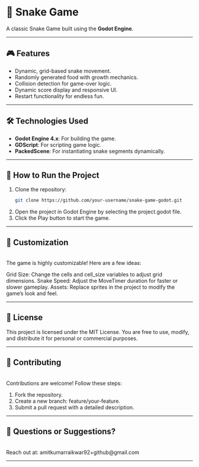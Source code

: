 # 🐍 Snake Game

A classic Snake Game built using the **Godot Engine**.

---

## 🎮 Features
- Dynamic, grid-based snake movement.
- Randomly generated food with growth mechanics.
- Collision detection for game-over logic.
- Dynamic score display and responsive UI.
- Restart functionality for endless fun.

---

## 🛠️ Technologies Used
- **Godot Engine 4.x**: For building the game.
- **GDScript**: For scripting game logic.
- **PackedScene**: For instantiating snake segments dynamically.

---

## 🚀 How to Run the Project
1. Clone the repository:
   ```bash
   git clone https://github.com/your-username/snake-game-godot.git
2. Open the project in Godot Engine by selecting the project.godot file.
3. Click the Play button to start the game.

---

## 🌟 Customization
<br>
The game is highly customizable! Here are a few ideas:

Grid Size: Change the cells and cell_size variables to adjust grid dimensions.
Snake Speed: Adjust the MoveTimer duration for faster or slower gameplay.
Assets: Replace sprites in the project to modify the game’s look and feel.

---

## 📜 License
This project is licensed under the MIT License. You are free to use, modify, and distribute it for personal or commercial purposes.

---

## 🤝 Contributing
<br>
Contributions are welcome! Follow these steps:

1. Fork the repository.
2. Create a new branch: feature/your-feature.
3. Submit a pull request with a detailed description.

---

## 💌 Questions or Suggestions?
<br>
Reach out at: amitkumarraikwar92+github@gmail.com

---
